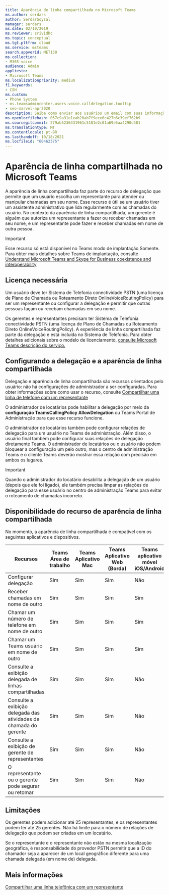 ```yaml
---
title: Aparência de linha compartilhada no Microsoft Teams
ms.author: serdars
author: SerdarSoysal
manager: serdars
ms.date: 02/19/2019
ms.reviewer: srividhc
ms.topic: conceptual
ms.tgt.pltfrm: cloud
ms.service: msteams
search.appverid: MET150
ms.collection:
- M365-voice
audience: Admin
appliesto:
- Microsoft Teams
ms.localizationpriority: medium
f1.keywords:
- CSH
ms.custom:
- Phone System
- ms.teamsadmincenter.users.voice.calldelegation.tooltip
- seo-marvel-apr2020
description: Saiba como enviar aos usuários um email com suas informações de audioconferência em Microsoft Teams.
ms.openlocfilehash: 057c9a91e1eab20ab7f9ece6c427b6c39ef762b9
ms.sourcegitcommit: 279ab5236431961c5181e2c01a69e5aa4290d381
ms.translationtype: MT
ms.contentlocale: pt-BR
ms.lasthandoff: 10/18/2021
ms.locfileid: "60462375"
---
```

# <a name="shared-line-appearance-in-microsoft-teams"></a>Aparência de linha compartilhada no Microsoft Teams

A aparência de linha compartilhada faz parte do recurso de delegação que permite que um usuário escolha um representante para atender ou manipular chamadas em seu nome. Esse recurso é útil se um usuário tiver um assistente administrativo que lida regularmente com as chamadas do usuário. No contexto da aparência de linha compartilhada, um gerente é alguém que autoriza um representante a fazer ou receber chamadas em seu nome, e um representante pode fazer e receber chamadas em nome de outra pessoa.

> [!IMPORTANT]
> Esse recurso só está disponível no Teams modo de implantação Somente. Para obter mais detalhes sobre Teams de implantação, consulte [Understand Microsoft Teams and Skype for Business coexistence and interoperability](teams-and-skypeforbusiness-coexistence-and-interoperability.md)

## <a name="license-required"></a>Licença necessária

Um usuário deve ter Sistema de Telefonia conectividade PSTN (uma licença de Plano de Chamada ou Roteamento Direto OnlineVoiceRoutingPolicy) para ser um representante ou configurar a delegação e permitir que outras pessoas façam ou recebam chamadas em seu nome.

Os gerentes e representantes precisam ter Sistema de Telefonia conectividade PSTN (uma licença de Plano de Chamadas ou Roteamento Direto OnlineVoiceRoutingPolicy). A experiência de linha compartilhada faz parte da delegação e está incluída no Sistema de Telefonia. Para obter detalhes adicionais sobre o modelo de licenciamento, [consulte Microsoft Teams descrição do serviço.](/office365/servicedescriptions/teams-service-description)

## <a name="configuring-delegation-and-shared-line-appearance"></a>Configurando a delegação e a aparência de linha compartilhada

Delegação e aparência de linha compartilhada são recursos orientados pelo usuário: não há configurações de administrador a ser configuradas. Para obter informações sobre como usar o recurso, consulte [Compartilhar uma linha de telefone com um representante](https://support.office.com/article/share-a-phone-line-with-a-delegate-16307929-a51f-43fc-8323-3b1bf115e5a8)

O administrador de locatários pode habilitar a delegação por meio da **configuração TeamsCallingPolicy AllowDelegation** ou Teams Portal de Administração para que esse recurso funcione. 

O administrador de locatários também pode configurar relações de delegação para um usuário no Teams de administração. Além disso, o usuário final também pode configurar suas relações de delegação diretamente Teams. O administrador de locatários ou o usuário não podem bloquear a configuração um pelo outro, mas o centro de administração Teams e o cliente Teams deverão mostrar essa relação com precisão em ambos os lugares. 

> [!IMPORTANT]
> Quando o administrador do locatário desabilita a delegação de um usuário (depois que ele foi ligado), ele também precisa limpar as relações de delegação para esse usuário no centro de administração Teams para evitar o roteamento de chamadas incorreto.

## <a name="shared-line-appearance-feature-availability"></a>Disponibilidade do recurso de aparência de linha compartilhada

No momento, a aparência de linha compartilhada é compatível com os seguintes aplicativos e dispositivos.

| Recursos | Teams Área de trabalho | Teams Aplicativo Mac | Teams Aplicativo Web (Borda) |Teams aplicativo móvel iOS/Android | Teams Telefone IP |
|------------|---------------|---------------|----------------------|-----------------------------|----------------|
| Configurar delegação | Sim | Sim | Sim | Não | Sim |
| Receber chamadas em nome de outro | Sim | Sim | Sim | Sim | Sim |
| Chamar um número de telefone em nome de outro | Sim | Sim | Sim | Sim | Sim |
| Chamar um Teams usuário em nome de outro | Sim | Sim | Sim | Sim | Sim |
| Consulte a exibição delegada de linhas compartilhadas | Sim | Sim | Sim | Não | Não |
| Consulte a exibição delegada das atividades de chamada do gerente | Sim | Sim | Sim | Não | Não |
| Consulte a exibição de gerente de representantes | Sim | Sim | Sim | Não | Não |
| O representante ou o gerente pode segurar ou retomar | Sim | Sim | Sim | Não | Não |

## <a name="limitations"></a>Limitações

Os gerentes podem adicionar até 25 representantes, e os representantes podem ter até 25 gerentes. Não há limite para o número de relações de delegação que podem ser criadas em um locatário. 
 
Se o representante e o representante não estão na mesma localização geográfica, é responsabilidade do provedor PSTN permitir que a ID do chamador seja a aparecer de um local geográfico diferente para uma chamada delegada (em nome de) delegada. 
 
## <a name="more-information"></a>Mais informações

[Compartilhar uma linha telefônica com um representante](https://support.office.com/article/share-a-phone-line-with-a-delegate-16307929-a51f-43fc-8323-3b1bf115e5a8)

